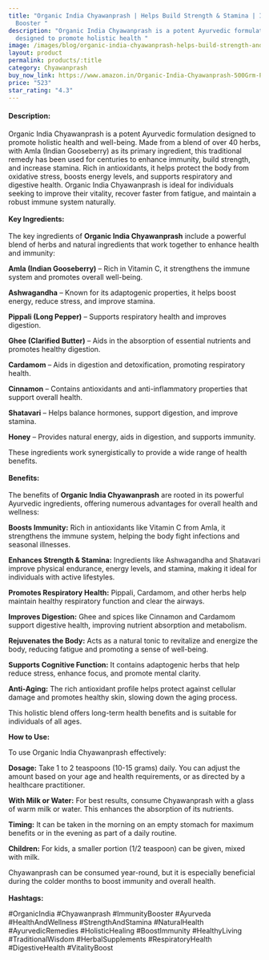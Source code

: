 ```yaml
---
title: "Organic India Chyawanprash | Helps Build Strength & Stamina | Immunity
  Booster "
description: "Organic India Chyawanprash is a potent Ayurvedic formulation
  designed to promote holistic health "
image: /images/blog/organic-india-chyawanprash-helps-build-strength-and-stamina-immunity-booster-500g.webp
layout: product
permalink: products/:title
category: Chyawanprash
buy_now_link: https://www.amazon.in/Organic-India-Chyawanprash-500Grm-Pack/dp/B01N4DWLKU/ref=tag=ayushmonk-21&th=1?th=1
price: "523"
star_rating: "4.3"
---
```

#### **Description:**

Organic India Chyawanprash is a potent Ayurvedic formulation designed to promote holistic health and well-being. Made from a blend of over 40 herbs, with Amla (Indian Gooseberry) as its primary ingredient, this traditional remedy has been used for centuries to enhance immunity, build strength, and increase stamina. Rich in antioxidants, it helps protect the body from oxidative stress, boosts energy levels, and supports respiratory and digestive health. Organic India Chyawanprash is ideal for individuals seeking to improve their vitality, recover faster from fatigue, and maintain a robust immune system naturally.\
\
**Key Ingredients:**\
\
The key ingredients of **Organic India Chyawanprash** include a powerful blend of herbs and natural ingredients that work together to enhance health and immunity:

**Amla (Indian Gooseberry)** – Rich in Vitamin C, it strengthens the immune system and promotes overall well-being.

**Ashwagandha** – Known for its adaptogenic properties, it helps boost energy, reduce stress, and improve stamina.

**Pippali (Long Pepper)** – Supports respiratory health and improves digestion.

**Ghee (Clarified Butter)** – Aids in the absorption of essential nutrients and promotes healthy digestion.

**Cardamom** – Aids in digestion and detoxification, promoting respiratory health.

**Cinnamon** – Contains antioxidants and anti-inflammatory properties that support overall health.

**Shatavari** – Helps balance hormones, support digestion, and improve stamina.

**Honey** – Provides natural energy, aids in digestion, and supports immunity.

These ingredients work synergistically to provide a wide range of health benefits.\
\
**Benefits:**\
\
The benefits of **Organic India Chyawanprash** are rooted in its powerful Ayurvedic ingredients, offering numerous advantages for overall health and wellness:

**Boosts Immunity:** Rich in antioxidants like Vitamin C from Amla, it strengthens the immune system, helping the body fight infections and seasonal illnesses.

**Enhances Strength & Stamina:** Ingredients like Ashwagandha and Shatavari improve physical endurance, energy levels, and stamina, making it ideal for individuals with active lifestyles.

**Promotes Respiratory Health:** Pippali, Cardamom, and other herbs help maintain healthy respiratory function and clear the airways.

**Improves Digestion:** Ghee and spices like Cinnamon and Cardamom support digestive health, improving nutrient absorption and metabolism.

**Rejuvenates the Body:** Acts as a natural tonic to revitalize and energize the body, reducing fatigue and promoting a sense of well-being.

**Supports Cognitive Function:** It contains adaptogenic herbs that help reduce stress, enhance focus, and promote mental clarity.

**Anti-Aging:** The rich antioxidant profile helps protect against cellular damage and promotes healthy skin, slowing down the aging process.

This holistic blend offers long-term health benefits and is suitable for individuals of all ages.

**How to Use:**

To use Organic India Chyawanprash effectively:



**Dosage:** Take 1 to 2 teaspoons (10-15 grams) daily. You can adjust the amount based on your age and health requirements, or as directed by a healthcare practitioner.

**With Milk or Water:** For best results, consume Chyawanprash with a glass of warm milk or water. This enhances the absorption of its nutrients.

**Timing:** It can be taken in the morning on an empty stomach for maximum benefits or in the evening as part of a daily routine.

**Children:** For kids, a smaller portion (1/2 teaspoon) can be given, mixed with milk.

Chyawanprash can be consumed year-round, but it is especially beneficial during the colder months to boost immunity and overall health.\
\
**Hashtags:**

\#OrganicIndia #Chyawanprash #ImmunityBooster #Ayurveda #HealthAndWellness #StrengthAndStamina #NaturalHealth #AyurvedicRemedies #HolisticHealing #BoostImmunity #HealthyLiving #TraditionalWisdom #HerbalSupplements #RespiratoryHealth #DigestiveHealth #VitalityBoost
